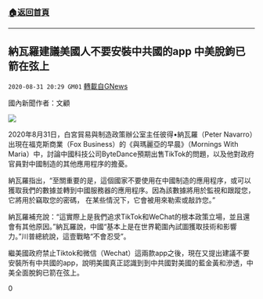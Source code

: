 ###  [:house:返回首頁](https://github.com/ourhimalayas/txt)
---

## 納瓦羅建議美國人不要安裝中共國的app 中美脫鉤已箭在弦上
`2020-08-31 20:29 GM01` [轉載自GNews](https://gnews.org/zh-hant/327251/)

國內新聞作者：文顧

![](https://s3.amazonaws.com/gnews-media-offload/wp-content/uploads/2020/08/31202245/234445.jpg)

2020年8月31日，白宮貿易與制造政策辦公室主任彼得•納瓦羅（Peter Navarro）出現在福克斯商業（Fox Business）的《與瑪麗亞的早晨》（Mornings With Maria）中，討論中國科技公司ByteDance預期出售TikTok的問題，以及他對政府官員對中國制造的其他應用程序的擔憂。

納瓦羅指出，“至關重要的是，這個國家不要使用在中國制造的應用程序，或可以獲取我們的數據並轉到中國服務器的應用程序。因為該數據將用於監視和跟蹤您，它將用於竊取您的密碼， 在某些情況下，它會被用來勒索或敲詐您。”

納瓦羅補充說：“這實際上是我們追求TikTok和WeChat的根本政策立場，並且還會有其他原因。”納瓦羅說，中國“基本上是在世界範圍內試圖獲取技術和影響力。”川普總統說，這壹戰略“不會忍受”。

繼美國政府禁止Tiktok和微信（Wechat）這兩款app之後，現在又提出建議不要安裝所有中共國的app，說明美國真正認識到到中共國對美國的藍金黃和滲透，中美全面脫鉤已箭在弦上。

0
